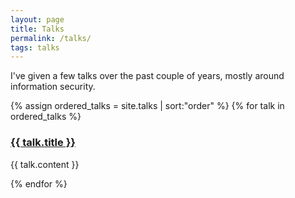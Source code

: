 ```yaml
---
layout: page
title: Talks
permalink: /talks/
tags: talks
---
```


I've given a few talks over the past couple of years, mostly around information security.

{% assign ordered_talks = site.talks | sort:"order" %}
{% for talk in ordered_talks %}
<h3><a href="{{ project.url }}" class="header-link">{{ talk.title }}</a></h3>
<p>{{ talk.content }}</p>
{% endfor %}